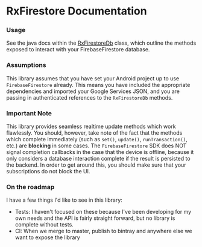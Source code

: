 # RxFirestore Documentation

### Usage
See the java docs within the [RxFirestoreDb](https://github.com/btrautmann/RxFirestore/blob/master/rxfirestore/src/main/java/com/oakwoodsc/rxfirestore/RxFirestoreDb.java) class, which outline the methods exposed to interact with your FirebaseFirestore database.

### Assumptions
This library assumes that you have set your Android project up to use `FirebaseFirestore` already. This means you have included the appropriate dependencies and imported your Google Services JSON, and you are passing in authenticated references to the `RxFirestoreDb` methods.

### Important Note
This library provides seamless realtime update methods which work flawlessly. You should, however, take note of the fact that the methods which complete immediately (such as `set()`, `update()`, `runTransaction()`, etc.) are **blocking** in some cases. The `FirebaseFirestore` SDK does NOT signal completion callbacks in the case that the device is offline, because it only considers a database interaction complete if the result is persisted to the backend. In order to get around this, you should make sure that your subscriptions do not block the UI.

### On the roadmap
I have a few things I'd like to see in this library:
- Tests: I haven't focused on these because I've been developing for my own needs and the API is fairly straight forward, but no library is complete without tests.
- CI: When we merge to master, publish to bintray and anywhere else we want to expose the library
